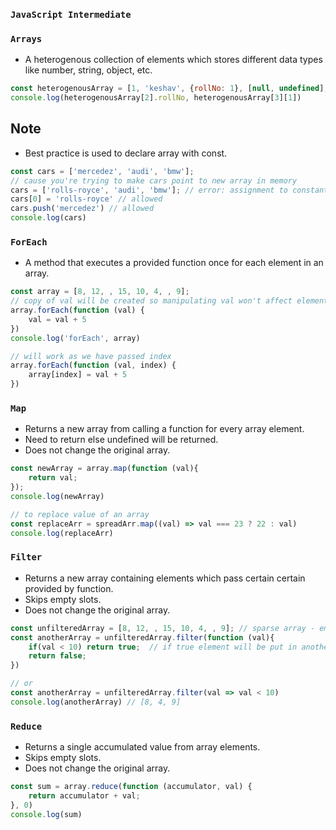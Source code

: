 ### ``JavaScript Intermediate``

### `Arrays`
- A heterogenous collection of elements which stores different data types like number, string, object, etc.
```js
const heterogenousArray = [1, 'keshav', {rollNo: 1}, [null, undefined], true, 1.246];
console.log(heterogenousArray[2].rollNo, heterogenousArray[3][1])
```

## Note
- Best practice is used to declare array with const. 
```js
const cars = ['mercedez', 'audi', 'bmw'];
// cause you're trying to make cars point to new array in memory
cars = ['rolls-royce', 'audi', 'bmw']; // error: assignment to constant variable (reassignment)
cars[0] = 'rolls-royce' // allowed
cars.push('mercedez') // allowed
console.log(cars)
```

### `ForEach`
- A method that executes a provided function once for each element in an array.
```js
const array = [8, 12, , 15, 10, 4, , 9];
// copy of val will be created so manipulating val won't affect elements of an array
array.forEach(function (val) {
    val = val + 5
})
console.log('forEach', array)

// will work as we have passed index
array.forEach(function (val, index) {
    array[index] = val + 5
})
```

### `Map`
- Returns a new array from calling a function for every array element.
- Need to return else undefined will be returned.
- Does not change the original array.
```js
const newArray = array.map(function (val){
    return val;
});
console.log(newArray)

// to replace value of an array
const replaceArr = spreadArr.map((val) => val === 23 ? 22 : val)
console.log(replaceArr)
```

### `Filter`
- Returns a new array containing elements which pass certain certain provided by function.
- Skips empty slots.
- Does not change the original array.
```js
const unfilteredArray = [8, 12, , 15, 10, 4, , 9]; // sparse array - empty slots
const anotherArray = unfilteredArray.filter(function (val){
    if(val < 10) return true;  // if true element will be put in anotherArray
    return false;
})

// or
const anotherArray = unfilteredArray.filter(val => val < 10)
console.log(anotherArray) // [8, 4, 9]
```

### `Reduce`
- Returns a single accumulated value from array elements.
- Skips empty slots.
- Does not change the original array.
```js
const sum = array.reduce(function (accumulator, val) {
    return accumulator + val;
}, 0)
console.log(sum)
```
